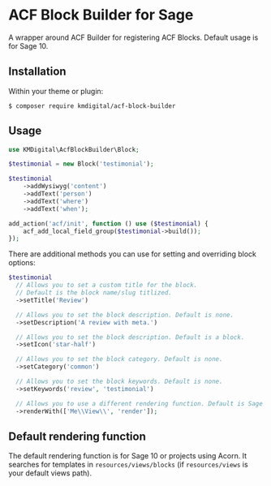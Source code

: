 # ACF Block Builder for Sage

A wrapper around ACF Builder for registering ACF Blocks.
Default usage is for Sage 10.

## Installation

Within your theme or plugin:

```shell
$ composer require kmdigital/acf-block-builder
```

## Usage

```php
use KMDigital\AcfBlockBuilder\Block;

$testimonial = new Block('testimonial');

$testimonial
    ->addWysiwyg('content')
    ->addText('person')
    ->addText('where')
    ->addText('when');

add_action('acf/init', function () use ($testimonial) {
    acf_add_local_field_group($testimonial->build());
});
```

There are additional methods you can use for setting and
overriding block options:

```php
$testimonial
  // Allows you to set a custom title for the block. 
  // Default is the block name/slug titlized.
  ->setTitle('Review')

  // Allows you to set the block description. Default is none.
  ->setDescription('A review with meta.')

  // Allows you to set the block description. Default is a block.
  ->setIcon('star-half')

  // Allows you to set the block category. Default is none.
  ->setCategory('common')

  // Allows you to set the block keywords. Default is none.
  ->setKeywords('review', 'testimonial')

  // Allows you to use a different rendering function. Default is Sage 10 (Acorn).
  ->renderWith(['Me\\View\\', 'render']);
```

## Default rendering function

The default rendering function is for Sage 10 or projects using
Acorn. It searches for templates in `resources/views/blocks` (if
`resources/views` is your default views path).
